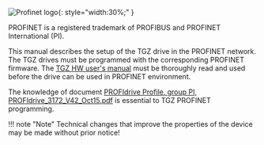 ![Profinet logo](../../../../source/img/ProfinetLogo.png){: style="width:30%;" } 

PROFINET is a registered trademark of PROFIBUS and PROFINET International (PI).

This manual describes the setup of the TGZ drive in the PROFINET network. The TGZ drives must be programmed with the corresponding PROFINET firmware.
The [TGZ HW user's manual](../../../../CZ/TGZ/TGZ-D-48-13_26/md/mark.md) must be thoroughly read and used before the drive can be used in PROFINET environment.

The knowledge of document [PROFIdrive Profile, group PI, PROFIdrive_3172_V42_Oct15.pdf](https://www.profibus.com/download/profidrive-profile-drive-technology/) is essential to TGZ PROFINET programming.

!!! note "Note"
	Technical changes that improve the properties of the device may be made without prior notice!